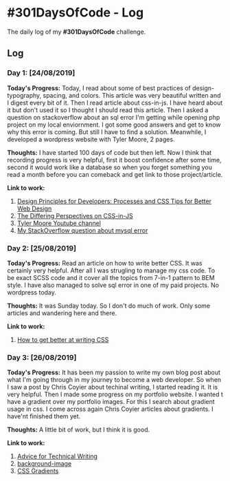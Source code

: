 # #301DaysOfCode - Log

The daily log of my **#301DaysOfCode** challenge.

## Log

### Day 1: [24/08/2019]

**Today's Progress:**
Today, I read about some of best practices of design- typography, spacing, and colors. This article was very beautiful written and I digest every bit of it. Then I read article about css-in-js. I have heard about it but don't used it so I thought I should read this article. Then I asked a question on stackoverflow about an sql error I'm getting while opening php project on my local enviornment. I got some good answers and get to know why this error is coming. But still I have to find a solution. Meanwhile, I developed a wordpress website with Tyler Moore, 2 pages.

**Thoughts:**
I have started 100 days of code but then left. Now I think that recording progress is very helpful, first it boost confidence after some time, second it would work like a database so when you forget something you read a month before you can comeback and get link to those project/article.

**Link to work:**

1. [Design Principles for Developers: Processes and CSS Tips for Better Web Design](https://css-tricks.com/design-principles-for-developers-processes-and-css-tips-for-better-web-design/)
2. [The Differing Perspectives on CSS-in-JS](https://css-tricks.com/the-differing-perspectives-on-css-in-js/)
3. [Tyler Moore Youtube channel](https://www.youtube.com/user/Conutant)
4. [My StackOverflow question about mysql error](https://stackoverflow.com/questions/57636148/mysql-error-while-establishing-database-connection-from-localhost)

### Day 2: [25/08/2019]

**Today's Progress:**
Read an article on how to write better CSS. It was certainly very helpful. After all I was strugling to manage my css code. To be exact SCSS code and it cover all the topics from 7-in-1 pattern to BEM style. I have also managed to solve sql error in one of my paid projects. No wordpress today.

**Thoughts:**
It was Sunday today. So I don't do much of work. Only some articles and wandering here and there.

**Link to work:**

1. [How to get better at writing CSS](https://medium.com/free-code-camp/how-to-get-better-at-writing-css-a1732c32a72f)

### Day 3: [26/08/2019]

**Today's Progress:**
It has been my passion to write my own blog post about what I'm going through in my journey to become a web developer. So when I saw a post by Chris Coyier about techinal writing, I started reading it. It is very helpful. Then I made some progress on my portfolio website. I wanted t have a gradient over my portfolio images. For this I search about gradient usage in css. I come across again Chris Coyier articles about gradients. I have'nt finished them yet.

**Thoughts:**
A little bit of work, but I think it is good.

**Link to work:**

1. [Advice for Technical Writing](https://css-tricks.com/advice-for-technical-writing/)
2. [background-image](https://css-tricks.com/almanac/properties/b/background-image/)
3. [CSS Gradients](https://css-tricks.com/css3-gradients/)
